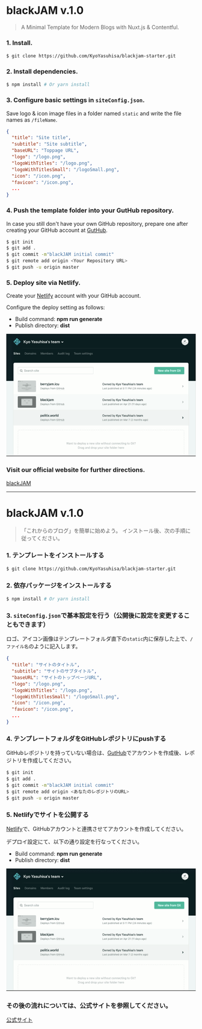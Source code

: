 # blackJAM v.1.0

> A Minimal Template for Modern Blogs with Nuxt.js & Contentful.



### 1. Install.

```bash
$ git clone https://github.com/KyoYasuhisa/blackjam-starter.git
```



### 2. Install dependencies.

``` bash
$ npm install # Or yarn install
```



### 3. Configure basic settings in `siteConfig.json`.

Save logo & icon image files in a folder named `static` and write the file names as `/fileName`.
```json
{
  "title": "Site title", 
  "subtitle": "Site subtitle",
  "baseURL": "Toppage URL",
  "logo": "/logo.png",
  "logoWithTitles": "/logo.png",
  "logoWithTitlesSmall": "/logoSmall.png",
  "icon": "/icon.png",
  "favicon": "/icon.png",
  ...
}
```



### 4. Push the template folder into your GutHub repository.

In case you still don't have your own GitHub repository, prepare one after creating your GitHub account at [GutHub](https://github.com/).
```bash
$ git init
$ git add .
$ git commit -m"blackJAM initial commit"
$ git remote add origin <Your Repository URL>
$ git push -u origin master
```



### 5. Deploy site via Netlify.

Create your [Netlify](https://www.netlify.com/) account with your GitHub account.

Configure the deploy setting as follows: 
- Build command: **npm run generate**
- Publish directory: **dist**

![netlify-deploy-setting](/static/netlify-deploy-setting.gif)



### Visit our official website for further directions.

[blackJAM](https://berryjam.icu/)



---



# blackJAM v.1.0

> 「これからのブログ」を簡単に始めよう。
> インストール後、次の手順に従ってください。



### 1. テンプレートをインストールする
```bash
$ git clone https://github.com/KyoYasuhisa/blackjam-starter.git
```



### 2. 依存パッケージをインストールする
``` bash
$ npm install # Or yarn install
```



### 3. `siteConfig.json`で基本設定を行う（公開後に設定を変更することもできます）

ロゴ、アイコン画像はテンプレートフォルダ直下の`static`内に保存した上で、`/ファイル名`のように記入します。
```json
{
  "title": "サイトのタイトル", 
  "subtitle": "サイトのサブタイトル",
  "baseURL": "サイトのトップページURL",
  "logo": "/logo.png",
  "logoWithTitles": "/logo.png",
  "logoWithTitlesSmall": "/logoSmall.png",
  "icon": "/icon.png",
  "favicon": "/icon.png",
  ...
}
```



### 4. テンプレートフォルダをGitHubレポジトリにpushする

GitHubレポジトリを持っていない場合は、[GutHub](https://github.com/)でアカウントを作成後、レポジトリを作成してください。
```bash
$ git init
$ git add .
$ git commit -m"blackJAM initial commit"
$ git remote add origin <あなたのレポジトリのURL>
$ git push -u origin master
```



### 5. Netlifyでサイトを公開する

[Netlify](https://www.netlify.com/)で、GitHubアカウントと連携させてアカウントを作成してください。

デプロイ設定にて、以下の通り設定を行なってください。
- Build command: **npm run generate**
- Publish directory: **dist**

![netlify-deploy-setting](/static/netlify-deploy-setting.gif)



### その後の流れについては、公式サイトを参照してください。

[公式サイト](https://berryjam.icu/)